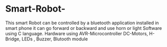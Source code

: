 # Smart-Robot-

This smart Robot can be controlled by a bluetooth application installed in smart phone it can go forward or backward and use horn or light 
Software using C language. 
 Hardware using AVR-Microcontroller DC-Motors, H-Bridge, LEDs , Buzzer, Blutooth module    
